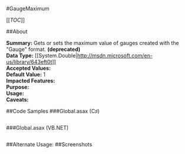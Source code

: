 #GaugeMaximum

[[_TOC_]]

##About

**Summary:**  Gets or sets the maximum value of gauges created with the "Gauge" format. **(deprecated)**  
**Data Type:** [[System.Double|http://msdn.microsoft.com/en-us/library/643eft0t]]  
**Accepted Values:**   
**Default Value:** 1  
**Impacted Features:**   
**Purpose:**   
**Usage:**   
**Caveats:**   

##Code Samples
###Global.asax (C♯)

```csharp
```

###Global.asax (VB.NET)

```visualbasic
```
##Alternate Usage: 
##Screenshots
